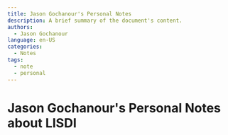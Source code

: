 ```yaml
---
title: Jason Gochanour's Personal Notes
description: A brief summary of the document's content.
authors:
  - Jason Gochanour
language: en-US
categories:
  - Notes
tags:
  - note
  - personal
---
```

# Jason Gochanour's Personal Notes about LISDI

